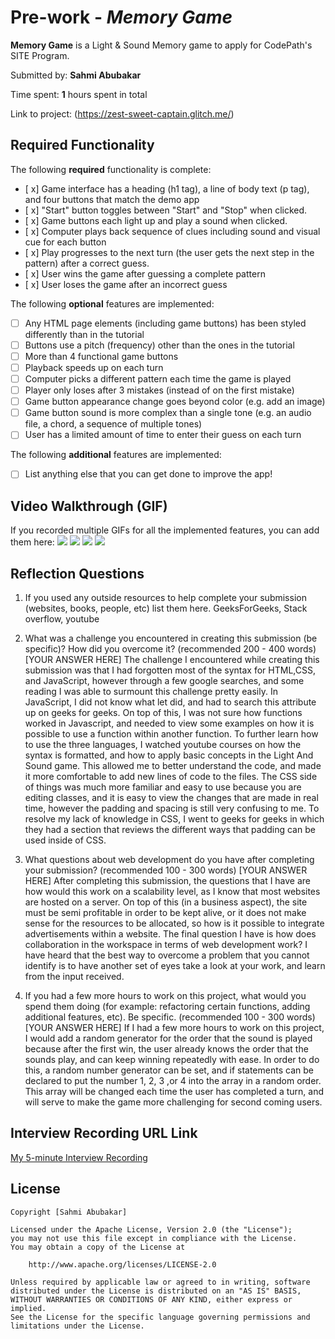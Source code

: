 # Pre-work - *Memory Game*

**Memory Game** is a Light & Sound Memory game to apply for CodePath's SITE Program. 

Submitted by: **Sahmi Abubakar**

Time spent: **1** hours spent in total

Link to project: (https://zest-sweet-captain.glitch.me/)

## Required Functionality

The following **required** functionality is complete:

* [ x] Game interface has a heading (h1 tag), a line of body text (p tag), and four buttons that match the demo app
* [ x] "Start" button toggles between "Start" and "Stop" when clicked. 
* [ x] Game buttons each light up and play a sound when clicked. 
* [ x] Computer plays back sequence of clues including sound and visual cue for each button
* [ x] Play progresses to the next turn (the user gets the next step in the pattern) after a correct guess. 
* [ x] User wins the game after guessing a complete pattern
* [ x] User loses the game after an incorrect guess

The following **optional** features are implemented:

* [ ] Any HTML page elements (including game buttons) has been styled differently than in the tutorial
* [ ] Buttons use a pitch (frequency) other than the ones in the tutorial
* [ ] More than 4 functional game buttons
* [ ] Playback speeds up on each turn
* [ ] Computer picks a different pattern each time the game is played
* [ ] Player only loses after 3 mistakes (instead of on the first mistake)
* [ ] Game button appearance change goes beyond color (e.g. add an image)
* [ ] Game button sound is more complex than a single tone (e.g. an audio file, a chord, a sequence of multiple tones)
* [ ] User has a limited amount of time to enter their guess on each turn

The following **additional** features are implemented:

- [ ] List anything else that you can get done to improve the app!

## Video Walkthrough (GIF)

If you recorded multiple GIFs for all the implemented features, you can add them here:
![](https://drive.google.com/file/d/1NDVJ0_r3_5x56x9YakINyH5QmG1D2wU3/view?usp=sharing)
![](gif2-link-here)
![](gif3-link-here)
![](gif4-link-here)

## Reflection Questions
1. If you used any outside resources to help complete your submission (websites, books, people, etc) list them here. 
GeeksForGeeks, Stack overflow, youtube

2. What was a challenge you encountered in creating this submission (be specific)? How did you overcome it? (recommended 200 - 400 words) 
[YOUR ANSWER HERE]
The challenge I encountered while creating this submission was that I had forgotten most of the syntax for HTML,CSS, and JavaScript, however through a few google searches, and some reading I was able to surmount this challenge pretty easily. In JavaScript, I did not know what let did, and had to search this attribute up on geeks for geeks. On top of this, I was not sure how functions worked in Javascript, and needed to view some examples on how it is possible to use a function within another function. To further learn how to use the three languages, I watched youtube courses on how the syntax is formatted, and how to apply basic concepts in the Light And Sound game. This allowed me to better understand the code, and made it more comfortable to add new lines of code to the files. The CSS side of things was much more familiar and easy to use because you are editing classes, and it is easy to view the changes that are made in real time, however the padding and spacing is still very confusing to me. To resolve my lack of knowledge in CSS, I went to geeks for geeks in which they had a section that reviews the different ways that padding can be used inside of CSS. 
3. What questions about web development do you have after completing your submission? (recommended 100 - 300 words) 
[YOUR ANSWER HERE]
After completing this submission, the questions that I have are how would this work on a scalability level, as I know that most websites are hosted on a server. On top of this (in a business aspect), the site must be semi profitable in order to be kept alive, or it does not make sense for the resources to be allocated, so how is it possible to integrate advertisements within a website. The final question I have is how does collaboration in the workspace in terms of web development work? I have heard that the best way to overcome a problem that you cannot identify is to have another set of eyes take a look at your work, and learn from the input received.

4. If you had a few more hours to work on this project, what would you spend them doing (for example: refactoring certain functions, adding additional features, etc). Be specific. (recommended 100 - 300 words) 
[YOUR ANSWER HERE]
If I had a few more hours to work on this project, I would add a random generator for the order that the sound is played because after the first win, the user already knows the order that the sounds play, and can keep winning repeatedly with ease. In order to do this, a random number generator can be set, and if statements can be declared to put the number 1, 2, 3 ,or 4 into the array in a random order. This array will be changed each time the user has completed a turn, and will serve to make the game more challenging for second coming users.


## Interview Recording URL Link

[My 5-minute Interview Recording](https://youtu.be/IyimLQZa99o)


## License

    Copyright [Sahmi Abubakar]

    Licensed under the Apache License, Version 2.0 (the "License");
    you may not use this file except in compliance with the License.
    You may obtain a copy of the License at

        http://www.apache.org/licenses/LICENSE-2.0

    Unless required by applicable law or agreed to in writing, software
    distributed under the License is distributed on an "AS IS" BASIS,
    WITHOUT WARRANTIES OR CONDITIONS OF ANY KIND, either express or implied.
    See the License for the specific language governing permissions and
    limitations under the License.
